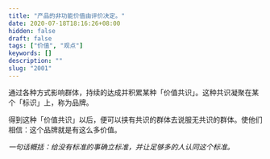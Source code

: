 ```yaml
---
title: "产品的非功能价值由评价决定。"
date: 2020-07-18T18:16:26+08:00
hidden: false
draft: false
tags: ["价值", "观点"]
keywords: []
description: ""
slug: "2001"
---
```


通过各种方式影响群体，持续的达成并积累某种「价值共识」。这种共识凝聚在某个「标识」上，称为品牌。

得到这种「价值共识」以后，便可以挟有共识的群体去说服无共识的群体。使他们相信：这个品牌就是有这么多价值。

*一句话概括：给没有标准的事确立标准，并让足够多的人认同这个标准。*